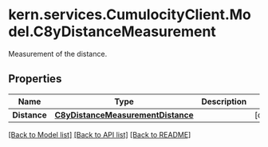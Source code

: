 # kern.services.CumulocityClient.Model.C8yDistanceMeasurement
Measurement of the distance.

## Properties

Name | Type | Description | Notes
------------ | ------------- | ------------- | -------------
**Distance** | [**C8yDistanceMeasurementDistance**](C8yDistanceMeasurementDistance.md) |  | [optional] 

[[Back to Model list]](../README.md#documentation-for-models) [[Back to API list]](../README.md#documentation-for-api-endpoints) [[Back to README]](../README.md)

